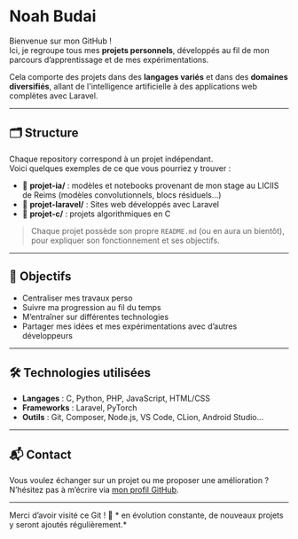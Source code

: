 # Noah Budai

Bienvenue sur mon GitHub !  
Ici, je regroupe tous mes **projets personnels**, développés au fil de mon parcours d’apprentissage et de mes expérimentations.

Cela comporte des projets dans des **langages variés** et dans des **domaines diversifiés**, allant de l'intelligence artificielle à des applications web complètes avec Laravel.

---

## 🗂️ Structure

Chaque repository correspond à un projet indépendant.  
Voici quelques exemples de ce que vous pourriez y trouver :

- 🔷 **projet-ia/** : modèles et notebooks provenant de mon stage au LICIIS de Reims (modèles convolutionnels, blocs résiduels...)
- 🔷 **projet-laravel/** : Sites web développés avec Laravel 
- 🔷 **projet-c/** : projets algorithmiques en C

> Chaque projet possède son propre `README.md` (ou en aura un bientôt), pour expliquer son fonctionnement et ses objectifs.

---

## 🚀 Objectifs

- Centraliser mes travaux perso
- Suivre ma progression au fil du temps
- M’entraîner sur différentes technologies
- Partager mes idées et mes expérimentations avec d’autres développeurs

---

## 🛠️ Technologies utilisées

- **Langages** : C, Python, PHP, JavaScript, HTML/CSS
- **Frameworks** : Laravel, PyTorch
- **Outils** : Git, Composer, Node.js, VS Code, CLion, Android Studio...

---

## 📬 Contact

Vous voulez échanger sur un projet ou me proposer une amélioration ?  
N’hésitez pas à m’écrire via [mon profil GitHub](https://github.com/NoahBud).

---

Merci d’avoir visité ce Git ! 
🚧 * en évolution constante, de nouveaux projets y seront ajoutés régulièrement.*
